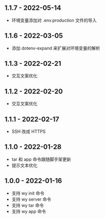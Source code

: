 ## 1.1.7 - 2022-05-14

- 环境变量添加对 .env.production 文件的导入


## 1.1.6 - 2022-03-05

- 添加 dotenv-expand 来扩展对环境变量的解析


## 1.1.3 - 2022-02-21

- 交互文案优化


## 1.1.2 - 2022-02-20

- 交互文案优化


## 1.1.1 - 2022-02-17

- SSH 改成 HTTPS


## 1.1.0 - 2022-01-28

- tar 和 app 命令跟随脚手架更新
- 提示文本优化


## 1.0.0 - 2022-01-16

- 支持 wy init 命令
- 支持 wy server 命令
- 支持 wy tar 命令
- 支持 wy app 命令

